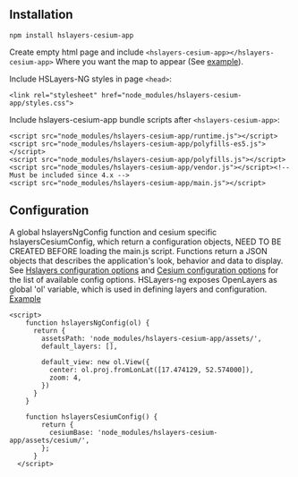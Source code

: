 ## Installation

```
npm install hslayers-cesium-app
```

Create empty html page and include `<hslayers-cesium-app></hslayers-cesium-app>` Where you want the map to appear (See [example](https://github.com/hslayers/examples/blob/master/cesium/index_external.html)).

Include HSLayers-NG styles in page `<head>`:
```
<link rel="stylesheet" href="node_modules/hslayers-cesium-app/styles.css">
```

Include hslayers-cesium-app bundle scripts after `<hslayers-cesium-app>`:
```
<script src="node_modules/hslayers-cesium-app/runtime.js"></script>
<script src="node_modules/hslayers-cesium-app/polyfills-es5.js"></script>
<script src="node_modules/hslayers-cesium-app/polyfills.js"></script>
<script src="node_modules/hslayers-cesium-app/vendor.js"></script><!-- Must be included since 4.x -->
<script src="node_modules/hslayers-cesium-app/main.js"></script>
```

## Configuration

A global hslayersNgConfig function and cesium specific hslayersCesiumConfig, which return a configuration objects, NEED TO BE CREATED BEFORE loading the main.js script. Functions return a JSON objects that describes the application's look, behavior and data to display. See [Hslayers configuration options](https://github.com/hslayers/hslayers-ng/wiki/Config-parameters) and [Cesium configuration options](https://github.com/hslayers/hslayers-ng/wiki/Cesium-config-parameters) for the list of available config options. HSLayers-ng exposes OpenLayers as global 'ol' variable, which is used in defining layers and configuration. [Example](https://github.com/hslayers/examples/blob/master/cesium/appexternal.js)

```
<script>
    function hslayersNgConfig(ol) {
      return {
        assetsPath: 'node_modules/hslayers-cesium-app/assets/',
        default_layers: [],

        default_view: new ol.View({
          center: ol.proj.fromLonLat([17.474129, 52.574000]),
          zoom: 4,
        })
      }
    } 

    function hslayersCesiumConfig() {
        return {
          cesiumBase: 'node_modules/hslayers-cesium-app/assets/cesium/',
        };
      }
  </script>
  ```